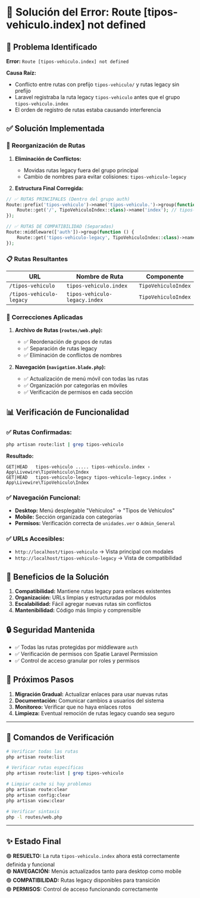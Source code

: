 # 🔧 Solución del Error: Route [tipos-vehiculo.index] not defined

## 🐛 **Problema Identificado**

**Error:** `Route [tipos-vehiculo.index] not defined`

**Causa Raíz:** 
- Conflicto entre rutas con prefijo `tipos-vehiculo/` y rutas legacy sin prefijo
- Laravel registraba la ruta legacy `tipos-vehiculo` antes que el grupo `tipos-vehiculo.index`
- El orden de registro de rutas estaba causando interferencia

## ✅ **Solución Implementada**

### 🔄 **Reorganización de Rutas**

1. **Eliminación de Conflictos:**
   - Movidas rutas legacy fuera del grupo principal
   - Cambio de nombres para evitar colisiones: `tipos-vehiculo-legacy`

2. **Estructura Final Corregida:**

```php
// ✅ RUTAS PRINCIPALES (Dentro del grupo auth)
Route::prefix('tipos-vehiculo')->name('tipos-vehiculo.')->group(function () {
    Route::get('/', TipoVehiculoIndex::class)->name('index'); // tipos-vehiculo.index
});

// ✅ RUTAS DE COMPATIBILIDAD (Separadas)
Route::middleware(['auth'])->group(function () {
    Route::get('tipos-vehiculo-legacy', TipoVehiculoIndex::class)->name('tipos-vehiculo-legacy.index');
});
```

### 📋 **Rutas Resultantes**

| URL | Nombre de Ruta | Componente |
|-----|----------------|------------|
| `/tipos-vehiculo` | `tipos-vehiculo.index` | `TipoVehiculoIndex` |
| `/tipos-vehiculo-legacy` | `tipos-vehiculo-legacy.index` | `TipoVehiculoIndex` |

### 🔧 **Correcciones Aplicadas**

1. **Archivo de Rutas (`routes/web.php`):**
   - ✅ Reordenación de grupos de rutas
   - ✅ Separación de rutas legacy
   - ✅ Eliminación de conflictos de nombres

2. **Navegación (`navigation.blade.php`):**
   - ✅ Actualización de menú móvil con todas las rutas
   - ✅ Organización por categorías en móviles
   - ✅ Verificación de permisos en cada sección

## 📊 **Verificación de Funcionalidad**

### ✅ **Rutas Confirmadas:**
```bash
php artisan route:list | grep tipos-vehiculo
```

**Resultado:**
```
GET|HEAD   tipos-vehiculo ..... tipos-vehiculo.index › App\Livewire\TipoVehiculo\Index
GET|HEAD   tipos-vehiculo-legacy tipos-vehiculo-legacy.index › App\Livewire\TipoVehiculo\Index
```

### ✅ **Navegación Funcional:**
- **Desktop:** Menú desplegable "Vehículos" → "Tipos de Vehículos"
- **Mobile:** Sección organizada con categorías
- **Permisos:** Verificación correcta de `unidades.ver` o `Admin_General`

### ✅ **URLs Accesibles:**
- `http://localhost/tipos-vehiculo` → Vista principal con modales
- `http://localhost/tipos-vehiculo-legacy` → Vista de compatibilidad

## 🎯 **Beneficios de la Solución**

1. **Compatibilidad:** Mantiene rutas legacy para enlaces existentes
2. **Organización:** URLs limpias y estructuradas por módulos
3. **Escalabilidad:** Fácil agregar nuevas rutas sin conflictos
4. **Mantenibilidad:** Código más limpio y comprensible

## 🔒 **Seguridad Mantenida**

- ✅ Todas las rutas protegidas por middleware `auth`
- ✅ Verificación de permisos con Spatie Laravel Permission
- ✅ Control de acceso granular por roles y permisos

## 🚀 **Próximos Pasos**

1. **Migración Gradual:** Actualizar enlaces para usar nuevas rutas
2. **Documentación:** Comunicar cambios a usuarios del sistema
3. **Monitoreo:** Verificar que no haya enlaces rotos
4. **Limpieza:** Eventual remoción de rutas legacy cuando sea seguro

---

## 🧪 **Comandos de Verificación**

```bash
# Verificar todas las rutas
php artisan route:list

# Verificar rutas específicas
php artisan route:list | grep tipos-vehiculo

# Limpiar cache si hay problemas
php artisan route:clear
php artisan config:clear
php artisan view:clear

# Verificar sintaxis
php -l routes/web.php
```

---

## ✨ **Estado Final**

🟢 **RESUELTO:** La ruta `tipos-vehiculo.index` ahora está correctamente definida y funcional  
🟢 **NAVEGACIÓN:** Menús actualizados tanto para desktop como mobile  
🟢 **COMPATIBILIDAD:** Rutas legacy disponibles para transición  
🟢 **PERMISOS:** Control de acceso funcionando correctamente